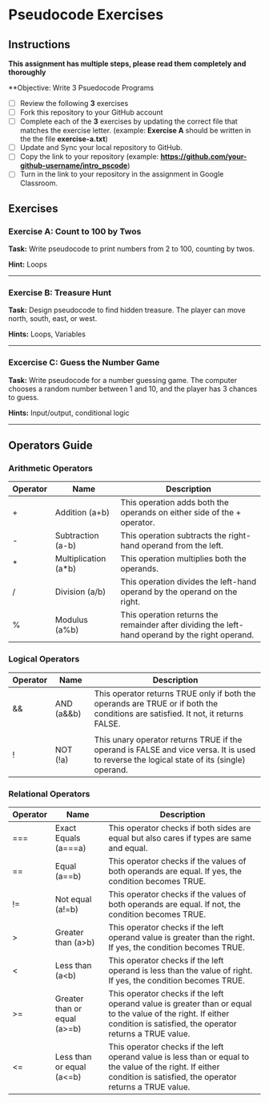 # Pseudocode Exercises

## Instructions

**This assignment has multiple steps, please read them completely and thoroughly**

**Objective: Write 3 Psuedocode Programs

- [ ] Review the following **3** exercises
- [ ] Fork this repository to your GitHub account
- [ ] Complete each of the **3** exercises by updating the correct file that matches the exercise letter. (example: **Exercise A** should be written in the the file **exercise-a.txt**)
- [ ] Update and Sync your local repository to GitHub.
- [ ] Copy the link to your repository (example: **https://github.com/your-github-username/intro_pscode**)
- [ ] Turn in the link to your repository in the assignment in Google Classroom.

## Exercises

### Exercise A: Count to 100 by Twos

**Task:** Write pseudocode to print numbers from 2 to 100, counting by twos.

**Hint:** Loops

---

### Exercise B: Treasure Hunt

**Task:** Design pseudocode to find hidden treasure. The player can move north, south, east, or west.

**Hints:** Loops, Variables

---

### Excercise C: Guess the Number Game

**Task:** Write pseudocode for a number guessing game. The computer chooses a random number between 1 and 10, and the player has 3 chances to guess.

**Hints:** Input/output, conditional logic

---


## Operators Guide

### Arithmetic Operators

| Operator | Name | Description |
| ----------- | ----------- | ----------- |
| + | Addition (a+b) | This operation adds both the operands on either side of the + operator. |
| - | Subtraction (a-b) | This operation subtracts the right-hand operand from the left. |
| * | Multiplication (a*b) | This operation multiplies both the operands. |
| / | Division (a/b) | This operation divides the left-hand operand by the operand on the right. |
| % | Modulus (a%b) | This operation returns the remainder after dividing the left-hand operand by the right operand. |

### Logical Operators

| Operator | Name | Description |
| ----------- | ----------- | ----------- |
| && | AND (a&&b) | This operator returns TRUE only if both the operands are TRUE or if both the conditions are satisfied. It not, it returns FALSE. |
| || | OR (a||b) | This operator returns TRUE if either operand is TRUE. It also returns TRUE if both the operands are TRUE. If neither operand is true, it returns FALSE. |
| ! | NOT (!a) | This unary operator returns TRUE if the operand is FALSE and vice versa. It is used to reverse the logical state of its (single) operand. |


### Relational Operators

| Operator | Name | Description |
| ----------- | ----------- | ----------- |
| === | Exact Equals (a===a) | This operator checks if both sides are equal but also cares if types are same and equal. |
| == | Equal (a==b) | This operator checks if the values of both operands are equal. If yes, the condition becomes TRUE. |
| != | Not equal (a!=b) | This operator checks if the values of both operands are equal. If not, the condition becomes TRUE. |
| > | Greater than (a>b) | This operator checks if the left operand value is greater than the right. If yes, the condition becomes TRUE. |
| < | Less than (a<b) | This operator checks if the left operand is less than the value of right. If yes, the condition becomes TRUE. |
| >= | Greater than or equal (a>=b) | This operator checks if the left operand value is greater than or equal to the value of the right. If either condition is satisfied, the operator returns a TRUE value. |
| <= | Less than or equal (a<=b) | This operator checks if the left operand value is less than or equal to the value of the right. If either condition is satisfied, the operator returns a TRUE value. |